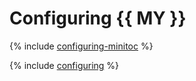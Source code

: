 # Configuring {{ MY }}

{% include [configuring-minitoc](../../_qa/managed-mysql/minitoc/configuring.md) %}

{% include [configuring](../../_qa/managed-mysql/configuring.md) %}
